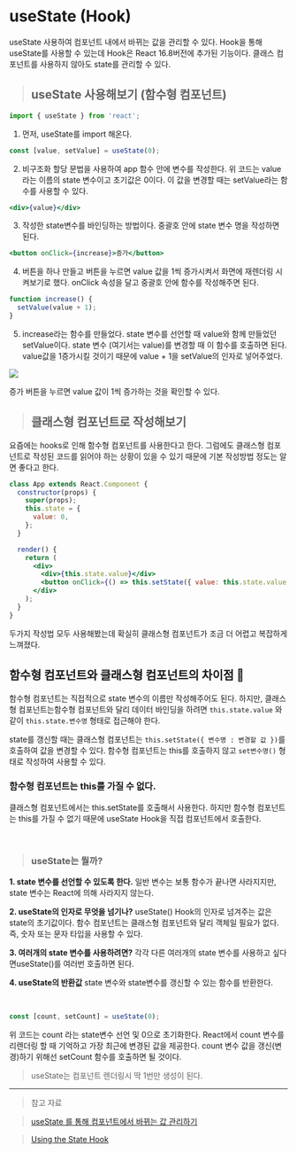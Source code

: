 # useState (Hook)

useState 사용하여 컴포넌트 내에서 바뀌는 값을 관리할 수 있다.
Hook을 통해 useState를 사용할 수 있는데 Hook은 React 16.8버전에 추가된 기능이다.
클래스 컴포넌트를 사용하지 않아도 state를 관리할 수 있다.

> ## useState 사용해보기 (함수형 컴포넌트)

```jsx
import { useState } from 'react';
```

1. 먼저, useState를 import 해온다.

```jsx
const [value, setValue] = useState(0);
```

2. 비구조화 할당 문법을 사용하여 app 함수 안에 변수를 작성한다.
   위 코드는 value라는 이름의 state 변수이고 초기값은 0이다. 이 값을 변경할 때는 setValue라는 함수를 사용할 수 있다.

```jsx
<div>{value}</div>
```

3. 작성한 state변수를 바인딩하는 방법이다.
   중괄호 안에 state 변수 명을 작성하면 된다.

```jsx
<button onClick={increase}>증가</button>
```

4. 버튼을 하나 만들고 버튼을 누르면 value 값을 1씩 증가시켜서 화면에 재렌더링 시켜보기로 했다.
   onClick 속성을 달고 중괄호 안에 함수를 작성해주면 된다.

```jsx
function increase() {
  setValue(value + 1);
}
```

5. increase라는 함수를 만들었다.
   state 변수를 선언할 때 value와 함께 만들었던 setValue이다.
   state 변수 (여기서는 value)를 변경할 때 이 함수를 호출하면 된다. value값을 1증가시킬 것이기 때문에 value + 1을 setValue의 인자로 넣어주었다.

![](https://velog.velcdn.com/images/reasonz/post/7af76b5b-e153-499d-afe5-d0e0a2aae902/image.gif)

증가 버튼을 누르면 value 값이 1씩 증가하는 것을 확인할 수 있다.

> ## 클래스형 컴포넌트로 작성해보기

요즘에는 hooks로 인해 함수형 컴포넌트를 사용한다고 한다.
그럼에도 클래스형 컴포넌트로 작성된 코드를 읽어야 하는 상황이 있을 수 있기 때문에 기본 작성방법 정도는 알면 좋다고 한다.

```jsx
class App extends React.Component {
  constructor(props) {
    super(props);
    this.state = {
      value: 0,
    };
  }

  render() {
    return (
      <div>
        <div>{this.state.value}</div>
        <button onClick={() => this.setState({ value: this.state.value + 1 })}>증가</button>
      </div>
    );
  }
}
```

두가지 작성법 모두 사용해봤는데 확실히 클래스형 컴포넌트가 조금 더 어렵고 복잡하게 느껴졌다.

## 함수형 컴포넌트와 클래스형 컴포넌트의 차이점 👀

함수형 컴포넌트는 직접적으로 state 변수의 이름만 작성해주어도 된다. 하지만, 클래스형 컴포넌트는함수형 컴포넌트와 달리 데이터 바인딩을 하려면 `this.state.value` 와 같이 `this.state.변수명` 형태로 접근해야 한다.

state를 갱신할 때는 클래스형 컴포넌트는 `this.setState({ 변수명 : 변경할 값 })`를 호출하여 값을 변경할 수 있다. 함수형 컴포넌트는 this를 호출하지 않고 `set변수명()` 형태로 작성하여 사용할 수 있다.

### 함수형 컴포넌트는 this를 가질 수 없다.

클래스형 컴포넌트에서는 this.setState를 호출해서 사용한다. 하지만 함수형 컴포넌트는 this를 가질 수 없기 때문에 useState Hook을 직접 컴포넌트에서 호출한다.

<br>

> ### useState는 뭘까?

**1. state 변수를 선언할 수 있도록 한다.**
일반 변수는 보통 함수가 끝나면 사라지지만, state 변수는 React에 의해 사라지지 않는다.

**2. useState의 인자로 무엇을 넘기나?**
useState() Hook의 인자로 넘겨주는 값은 state의 초기값이다. 함수 컴포넌트는 클래스형 컴포넌트와 달리 객체일 필요가 없다.
즉, 숫자 또는 문자 타입을 사용할 수 있다.

**3. 여러개의 state 변수를 사용하려면?**
각각 다른 여러개의 state 변수를 사용하고 싶다면useState()를 여러번 호출하면 된다.

**4. useState의 반환값**
state 변수와 state변수를 갱신할 수 있는 함수를 반환한다.

<br>

```jsx
const [count, setCount] = useState(0);
```

위 코드는 count 라는 state변수 선언 및 0으로 초기화한다. React에서 count 변수를 리렌더링 할 때 기억하고 가장 최근에 변경된 값을 제공한다.
count 변수 값을 갱신(변경)하기 위해선 setCount 함수를 호출하면 될 것이다.

> useState는 컴포넌트 렌더링시 딱 1번만 생성이 된다.

---

> 참고 자료

> [useState 를 통해 컴포넌트에서 바뀌는 값 관리하기](https://react.vlpt.us/basic/07-useState.html)

> [Using the State Hook](https://ko.reactjs.org/docs/hooks-state.html)
